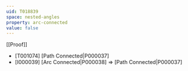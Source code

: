 ```yaml
---
uid: T018839
space: nested-angles
property: arc-connected
value: false
---
```

[[Proof]]

* [T001074] [Path Connected|P000037]
* [I000039] [Arc Connected|P000038] => [Path Connected|P000037]

